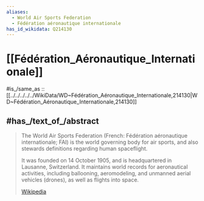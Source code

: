 ```yaml
---
aliases:
  - World Air Sports Federation 
  - Fédération aéronautique internationale
has_id_wikidata: Q214130
---
```


# [[Fédération_Aéronautique_Internationale]] 

#is_/same_as :: [[../../../../../WikiData/WD~Fédération_Aéronautique_Internationale,214130|WD~Fédération_Aéronautique_Internationale,214130]] 

## #has_/text_of_/abstract 

> The World Air Sports Federation (French: Fédération aéronautique internationale; FAI) 
> is the world governing body for air sports, and also stewards definitions regarding human spaceflight.  
> 
> It was founded on 14 October 1905, and is headquartered in Lausanne, Switzerland. 
> It maintains world records for aeronautical activities, including ballooning, aeromodeling, 
> and unmanned aerial vehicles (drones), as well as flights into space.
>
> [Wikipedia](https://en.wikipedia.org/wiki/F%C3%A9d%C3%A9ration%20A%C3%A9ronautique%20Internationale) 

